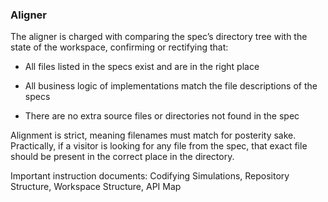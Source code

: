 ### Aligner

The aligner is charged with comparing the spec’s directory tree with the state of the workspace, confirming or rectifying that:

- All files listed in the specs exist and are in the right place

- All business logic of implementations match the file descriptions of the specs

- There are no extra source files or directories not found in the spec

Alignment is strict, meaning filenames must match for posterity sake. Practically, if a visitor is looking for any file from the spec, that exact file should be present in the correct place in the directory.

Important instruction documents: Codifying Simulations, Repository Structure, Workspace Structure, API Map
